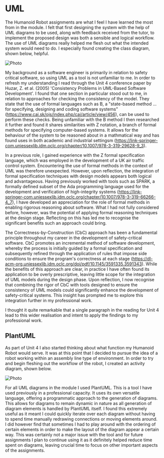 # UML

The Humanoid Robot assignments are what I feel I have learned the most from in the module. I felt that first designing the system with the help of UML diagrams to be used, along with feedback received from the tutor, to implement the proposed design was both a sensible and logical workflow. The use of UML diagrams really helped me flesh out what the intended system would need to do. I especially found creating the class diagram, shown below, helpful.

![Photo](../resources/class_diagram/class_diagram.png, "Class diagram")

My background as a software engineer is primarily in relation to safety critical software, so using UML as a tool is not unfamiliar to me. In order to refresh my understanding I read through the Unit 4 conference paper by Huzar, Z. et al. (2005) 'Consistency Problems in UML-Based Software Development'. I found that one section in particular stood out to me, in relation to approaches for checking the consistency of the model. They state that the use of formal languages such as B, a "state-based method ... for specifying, designing and coding software systems" (https://www.cai.sk/ojs/index.php/cai/article/view/456), can be used to perform these checks. Being unfamiliar with the B method I then researched it further and found it shares similarities with Z notation, a branch of formal methods for  specifying computer-based systems. It allows for the behaviour of the system to be reasoned about in a mathmatical way and has found uses in both academic and industrial settingsm (https://link-springer-com.uniessexlib.idm.oclc.org/chapter/10.1007/978-3-319-29628-9_3).

In a previous role, I gained experience with the Z formal specification language, which was employed in the development of a UK air traffic control system. Encountering the use of formal methods in the context of UML was therefore unexpected. However, upon reflection, the integration of formal specification techniques with design models appears both logical and advantageous. Having previously worked with tools such as SPARK, a formally defined subset of the Ada programming language used for the development and verification of high-integrity systems (https://link-springer-com.uniessexlib.idm.oclc.org/chapter/10.1007/978-3-319-66266-4_7), I have developed an appreciation for the role of formal methods in enabling rigorous reasoning about software. What I had not fully considered before, however, was the potential of applying formal reasoning techniques at the design stage. Reflecting on this has led me to recognise the significant benefits such an approach could bring.

The Correctness-by-Construction (CbC) approach has been a fundamental principle throughout my career in the development of safety-critical software. CbC promotes an incremental method of software development, whereby the process is initially guided by a formal specification and subsequently refined through the application of rules that impose side conditions to ensure the program's correctness at each stage (https://dl-acm-org.uniessexlib.idm.oclc.org/doi/pdf/10.1145/3591335.3591343). While the benefits of this approach are clear, in practice I have often found its application to be overly prescriptive, leaving little scope for the integration of UML models during the design phase. Upon reflection, I now recognise that combining the rigor of CbC with tools designed to ensure the consistency of UML models could significantly enhance the development of safety-critical systems. This insight has prompted me to explore this integration further in my professional work.

I thought it quite remarkable that a single paragraph in the reading for Unit 4 lead to this wider realisation and intent to apply the findings to my professional work.

## PlantUML

As part of Unit 4 I also started thinking about what function my Humanoid Robot would serve. It was at this point that I decided to pursue the idea of a robot working within an assembly line type of environment. In order to try and begin fleshing out the workflow of the robot, I created an activity diagram, shown below.

![Photo](../resources/activity_diagrams/seminar.jpg, "Activity diagram")

For all UML diagrams in the module I used PlantUML. This is a tool I have used previously in a professional capacity. It uses its own versatile language, offering a programmatic approach to the generation of diagrams. This allows for diagrams to remain dynamic in nature as all generation of diagram elements is handled by PlantUML itself. I found this extremely useful as it meant I could quickly iterate over each diagram without having to spend time manually redrawing connections or moving elements around. I did however find that sometimes I had to play around with the ordering of certain elements in order to make the layout of the diagram appear a certain way. This was certainly not a major issue with the tool and for future assignments I plan to continue using it as it definitely helped reduce time spent on diagrams, leaving crucial time to focus on other important aspects of the assignments.

